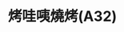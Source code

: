 ---
title: "烤哇咦燒烤(A32)"
description: "烤哇咦燒烤(A32)"
layout: shop
keywords:
  - 美食競賽
  - 台灣美食
  - 美食精選
datePublished: "2025-06-30"
dateModified: "2025-07-03"
city: "花蓮縣"
district: "花蓮市"
address: "花蓮縣花蓮市中山路50號A32"
phone: ""
geo: "23.97266953227401, 121.61168028777934"
google_map: "https://maps.app.goo.gl/oxXJ9Na74Cc69L2j9"
footinder: "https://footinder.com.tw/%E8%8A%B1%E8%93%AE%E7%B8%A3%E8%8A%B1%E8%93%AE%E5%B8%82/104206/"
official: ""
award:
  - name: "夜市王"
    year: "2024"
    entries:
      - nightMarket: "東大門夜市"
        food_type: "一飯一湯"
        rank: "第一名"

---